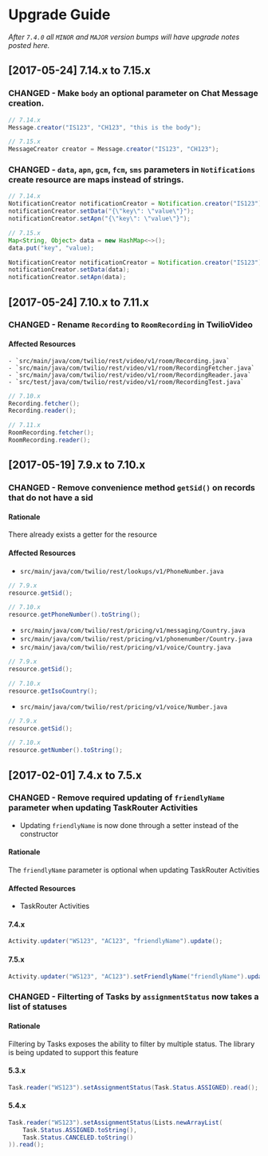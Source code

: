 # Upgrade Guide

_After `7.4.0` all `MINOR` and `MAJOR` version bumps will have upgrade notes 
posted here._

[2017-05-24] 7.14.x to 7.15.x
---------------------------

### CHANGED - Make `body` an optional parameter on Chat Message creation.

```java
// 7.14.x
Message.creator("IS123", "CH123", "this is the body");
```

```java
// 7.15.x
MessageCreator creator = Message.creator("IS123", "CH123");
```

### CHANGED - `data`, `apn`, `gcm`, `fcm`, `sms` parameters in `Notifications` create resource are maps instead of strings.

```java
// 7.14.x
NotificationCreator notificationCreator = Notification.creator("IS123");
notificationCreator.setData("{\"key\": \"value\"}");
notificationCreator.setApn("{\"key\": \"value\"}");
```

```java
// 7.15.x
Map<String, Object> data = new HashMap<~>();
data.put("key", "value);

NotificationCreator notificationCreator = Notification.creator("IS123");
notificationCreator.setData(data);
notificationCreator.setApn(data);
```


[2017-05-24] 7.10.x to 7.11.x
---------------------------

### CHANGED - Rename `Recording` to `RoomRecording` in TwilioVideo

#### Affected Resources
    - `src/main/java/com/twilio/rest/video/v1/room/Recording.java`
    - `src/main/java/com/twilio/rest/video/v1/room/RecordingFetcher.java`
    - `src/main/java/com/twilio/rest/video/v1/room/RecordingReader.java`
    - `src/test/java/com/twilio/rest/video/v1/room/RecordingTest.java`

```java
// 7.10.x
Recording.fetcher();
Recording.reader();
```

```java
// 7.11.x
RoomRecording.fetcher();
RoomRecording.reader();
```


[2017-05-19] 7.9.x to 7.10.x
---------------------------

### CHANGED - Remove convenience method `getSid()` on records that do not have a sid

#### Rationale
There already exists a getter for the resource

#### Affected Resources
  - `src/main/java/com/twilio/rest/lookups/v1/PhoneNumber.java`

```java
// 7.9.x
resource.getSid();
```

```java
// 7.10.x
resource.getPhoneNumber().toString();
```

  - `src/main/java/com/twilio/rest/pricing/v1/messaging/Country.java`
  - `src/main/java/com/twilio/rest/pricing/v1/phonenumber/Country.java`
  - `src/main/java/com/twilio/rest/pricing/v1/voice/Country.java`

```java
// 7.9.x
resource.getSid();
```

```java
// 7.10.x
resource.getIsoCountry();
```

  - `src/main/java/com/twilio/rest/pricing/v1/voice/Number.java`

```java
// 7.9.x
resource.getSid();
```

```java
// 7.10.x
resource.getNumber().toString();
```


[2017-02-01] 7.4.x to 7.5.x
---------------------------

### CHANGED - Remove required updating of `friendlyName` parameter when updating TaskRouter Activities 
  - Updating `friendlyName` is now done through a setter instead of the constructor

#### Rationale
The `friendlyName` parameter is optional when updating TaskRouter Activities

#### Affected Resources
  - TaskRouter Activities

#### 7.4.x
```java
Activity.updater("WS123", "AC123", "friendlyName").update();

```

#### 7.5.x
```java
Activity.updater("WS123", "AC123").setFriendlyName("friendlyName").update();
```

### CHANGED - Filterting of Tasks by `assignmentStatus` now takes a list of statuses

#### Rationale
Filtering by Tasks exposes the ability to filter by multiple status. The library is being updated
to support this feature

#### 5.3.x
```java
Task.reader("WS123").setAssignmentStatus(Task.Status.ASSIGNED).read();
```

#### 5.4.x
```java
Task.reader("WS123").setAssignmentStatus(Lists.newArrayList(
    Task.Status.ASSIGNED.toString(), 
    Task.Status.CANCELED.toString()
)).read();
```
